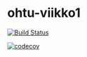 # ohtu-viikko1
[![Build Status](https://travis-ci.org/laurivaananen/ohtu-viikko1.svg?branch=master)](https://travis-ci.org/laurivaananen/ohtu-viikko1)



[![codecov](https://codecov.io/gh/laurivaananen/ohtu-viikko1/branch/master/graph/badge.svg)](https://codecov.io/gh/laurivaananen/ohtu-viikko1)


